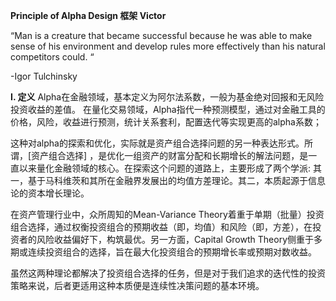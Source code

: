 **Principle of Alpha Design 框架 Victor**

“Man is a creature that became successful because he was able to make sense of his environment and develop rules more effectively than his natural competitors could. “

-Igor Tulchinsky

**I. 定义**
Alpha在金融领域，基本定义为阿尔法系数，一般为基金绝对回报和无风险投资收益的差值。
在量化交易领域，Alpha指代一种预测模型，通过对金融工具的价格，风险，收益进行预测，统计关系套利，配置迭代等实现更高的alpha系数；

这种对alpha的探索和优化，实际就是资产组合选择问题的另一种表达形式。所谓，[资产组合选择] ，是优化一组资产的财富分配和长期增长的解法问题，是一直以来量化金融领域的核心。在探索这个问题的道路上，主要形成了两个学派: 其一，基于马科维茨和其所在金融界发展出的均值方差理论。其二，本质起源于信息论的资本增长理论。

在资产管理行业中，众所周知的Mean-Variance Theory着重于单期（批量）投资组合选择，通过权衡投资组合的预期收益（即，均值）和风险（即，方差），在投资者的风险收益偏好下，构筑最优。另一方面，Capital Growth Theory侧重于多期或连续投资组合的选择，旨在最大化投资组合的预期增长率或预期对数收益。

虽然这两种理论都解决了投资组合选择的任务，但是对于我们追求的迭代性的投资策略来说，后者更适用这种本质便是连续性决策问题的基本环境。
